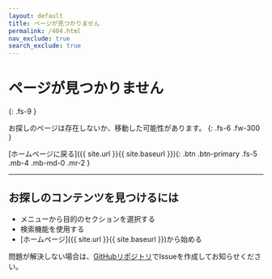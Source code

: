 ```yaml
---
layout: default
title: ページが見つかりません
permalink: /404.html
nav_exclude: true
search_exclude: true
---
```


# ページが見つかりません
{: .fs-9 }

お探しのページは存在しないか、移動した可能性があります。
{: .fs-6 .fw-300 }

[ホームページに戻る]({{ site.url }}{{ site.baseurl }}){: .btn .btn-primary .fs-5 .mb-4 .mb-md-0 .mr-2 }

---

## お探しのコンテンツを見つけるには

* メニューから目的のセクションを選択する
* 検索機能を使用する
* [ホームページ]({{ site.url }}{{ site.baseurl }})から始める

問題が解決しない場合は、[GitHubリポジトリ](https://github.com/g-kari/discord-friend)でIssueを作成してお知らせください。